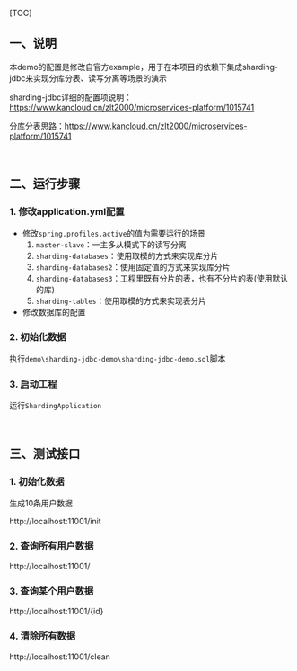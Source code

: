 [TOC]

## 一、说明

本demo的配置是修改自官方example，用于在本项目的依赖下集成sharding-jdbc来实现分库分表、读写分离等场景的演示

sharding-jdbc详细的配置项说明：https://www.kancloud.cn/zlt2000/microservices-platform/1015741

分库分表思路：https://www.kancloud.cn/zlt2000/microservices-platform/1015741

&nbsp;

## 二、运行步骤

### 1. 修改application.yml配置

* 修改`spring.profiles.active`的值为需要运行的场景
  1. `master-slave`：一主多从模式下的读写分离
  2. `sharding-databases`：使用取模的方式来实现库分片
  3. `sharding-databases2`：使用固定值的方式来实现库分片
  4. `sharding-databases3`：工程里既有分片的表，也有不分片的表(使用默认的库)
  5. `sharding-tables`：使用取模的方式来实现表分片
* 修改数据库的配置

### 2. 初始化数据

执行`demo\sharding-jdbc-demo\sharding-jdbc-demo.sql`脚本

### 3. 启动工程

运行`ShardingApplication`

&nbsp;

## 三、测试接口

### 1. 初始化数据
生成10条用户数据

http://localhost:11001/init

### 2. 查询所有用户数据
http://localhost:11001/

### 3. 查询某个用户数据

http://localhost:11001/{id}

### 4. 清除所有数据

http://localhost:11001/clean
